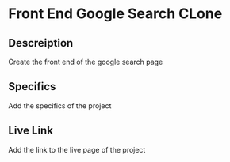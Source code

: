 # Front End Google Search CLone

## Descreiption
Create the front end of the google search page

## Specifics
Add the specifics of the project

## Live Link
Add the link to the live page of the project

